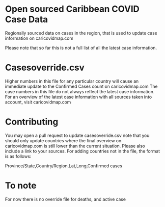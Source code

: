 # Open sourced Caribbean COVID Case Data

Regionally sourced data on cases in the region, that is used to update case information on caricovidmap.com 

Please note that so far this is not a full list of all the latest case information.


# Casesoverride.csv 

Higher numbers in this file for any particular country will cause an immediate update to the Confirmed Cases count on caricovidmap.com The case numbers in this file do not always reflect the latest case information. For an overview of the latest case information with all sources taken into account, visit caricovidmap.com

# Contributing

You may open a pull request to update casesoverride.csv note that you should only update countries where the final overview on caricovidmap.com is still lower than the current situation. Please also include a link to your sources. For adding countries not in the file, the format is as follows:


Province/State,Country/Region,Lat,Long,Confirmed cases

# To note

For now there is no override file for deaths, and active case
